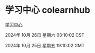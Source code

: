 # 学习中心 colearnhub
[学习中心](http://219.139.197.74:56308/colearnhub/)

2024年 10月 26日 星期六 03:10:02 CST

2024年 10月 25日 星期五 19:10:02 GMT
